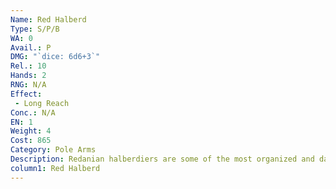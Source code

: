 ```yaml
---
Name: Red Halberd
Type: S/P/B
WA: 0
Avail.: P
DMG: "`dice: 6d6+3`"
Rel.: 10
Hands: 2
RNG: N/A
Effect:
 - Long Reach
Conc.: N/A
EN: 1
Weight: 4
Cost: 865
Category: Pole Arms
Description: Redanian halberdiers are some of the most organized and dangerous soldiers in the north. Heh, These whoresons halt cavalry advances and troop charges like nothin’. Their halberd is a masterpiece. Two-me- ter pole capped with a heavy battle axe with a back spike, and a long spike on top.
column1: Red Halberd
---
```

